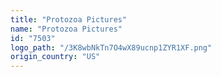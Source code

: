 ```yaml
---
title: "Protozoa Pictures"
name: "Protozoa Pictures"
id: "7503"
logo_path: "/3K8wbNkTn7O4wX89ucnp1ZYR1XF.png"
origin_country: "US"
---
```

